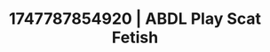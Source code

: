 ---
categories:
- Tasteful nudity
- Choking kink
- Pleasure mapping
- Closeness kink
- Interactive NSFW
image: /assets/images/1747787854920.jpg
layout: post
seo:
  description: Featured content with premium Scat Fetish, ABDL Play. HD images available.
  keywords: Scat Fetish, ABDL Play
  og_image: /assets/images/1747787854920.jpg
  schema_type: VisualArtwork
tags:
- ABDL Play
- '#1747787854920'
- Scat Fetish
title: 1747787854920 | ABDL Play Scat Fetish
---